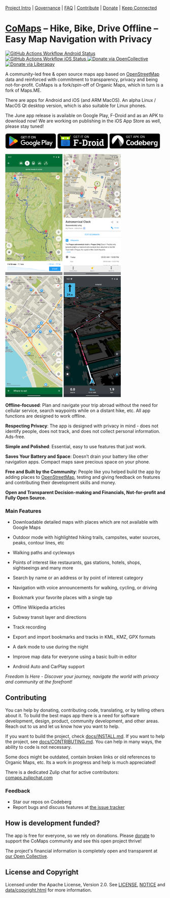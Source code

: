 <!--<div align="center">
  <img src="qt/res/logo.png" height="100"/>
</div>-->

<!-- a nav bar -->
[Project Intro](https://codeberg.org/comaps#comaps)
 | [Governance](https://codeberg.org/comaps/Governance#comaps-project-governance-docs)
 | [FAQ](https://codeberg.org/comaps/Governance/src/branch/main/FAQ.md)
 | [Contribute](#contributing)
 | [Donate](https://www.comaps.app/donate)
 | [Keep Connected](https://codeberg.org/comaps#keep-connected)

# [CoMaps](https://comaps.app) – Hike, Bike, Drive Offline – Easy Map Navigation with Privacy

[
  ![GitHub Actions Workflow Android Status](https://img.shields.io/github/actions/workflow/status/comaps/comaps/.github%2Fworkflows%2Fandroid-check.yaml?style=flat&label=Android%20Build)
](https://github.com/comaps/comaps/actions/workflows/android-check.yaml)
[
  ![GitHub Actions Workflow iOS Status](https://img.shields.io/github/actions/workflow/status/comaps/comaps/.github%2Fworkflows%2Fios-check.yaml?style=flat&label=iOS%20Build)
](https://github.com/comaps/comaps/actions/workflows/ios-check.yaml)
[
  ![Donate via OpenCollective](https://img.shields.io/opencollective/all/comaps?color=blue&label=Open%20Collective%20Donors)
](https://opencollective.com/comaps)
[
  ![Donate via Liberapay](https://img.shields.io/liberapay/patrons/CoMaps.svg?logo=liberapay&label=Liberapay%20Patrons)
](https://liberapay.com/CoMaps)



A community-led free & open source maps app based on [OpenStreetMap](https://www.openstreetmap.org) data and reinforced with commitment to transparency, privacy and being not-for-profit. CoMaps is a fork/spin-off of Organic Maps, which in turn is a fork of Maps.ME.

There are apps for Android and iOS (and ARM MacOS).
An alpha Linux / MacOS Qt desktop version, which is also suitable for Linux phones.

The June app release is available on Google Play, F-Droid and as an APK to download now! We are working on publishing in the iOS App Store as well, please stay tuned!

<!--
[<img src="docs/badges/apple-appstore.png" alt="App Store" width="160">](https://apps.apple.com/app/comaps/id1567437057)
-->
[<img src="docs/badges/google-play.png" alt="Google Play" width="160">](https://play.google.com/store/apps/details?id=app.comaps.google)
[<img src="docs/badges/fdroid.png" alt="F-Droid" width="160">](https://f-droid.org/en/packages/app.comaps.fdroid/)
[<img src="docs/badges/codeberg.png" alt="Codeberg" width="160">](https://codeberg.org/comaps/comaps/releases)

<p float="left">
  <img src="android/app/src/fdroid/play/listings/en-US/graphics/phone-screenshots/1.jpg" width="180" />
  <img src="android/app/src/fdroid/play/listings/en-US/graphics/phone-screenshots/2.jpg" width="180" />
  <img src="android/app/src/fdroid/play/listings/en-US/graphics/phone-screenshots/3.jpg" width="180" />
  <img src="android/app/src/fdroid/play/listings/en-US/graphics/phone-screenshots/4.jpg" width="180" />
</p>

**Offline-focused**: Plan and navigate your trip abroad without the need for cellular service, search waypoints while on a distant hike, etc. All app functions are designed to work offline.

**Respecting Privacy**: The app is designed with privacy in mind - does not identify people, does not track, and does not collect personal information. Ads-free.

**Simple and Polished**: Essential, easy to use features that just work.

**Saves Your Battery and Space**: Doesn’t drain your battery like other navigation apps. Compact maps save precious space on your phone.

**Free and Built by the Community**: People like you helped build the app by adding places to [OpenStreetMap](https://www.openstreetmap.org), testing and giving feedback on features and contributing their development skills and money.

**Open and Transparent Decision-making and Financials, Not-for-profit and Fully Open Source.**

### Main Features

- Downloadable detailed maps with places which are not available with Google Maps

- Outdoor mode with highlighted hiking trails, campsites, water sources, peaks, contour lines, etc

- Walking paths and cycleways

- Points of interest like restaurants, gas stations, hotels, shops, sightseeings and many more

- Search by name or an address or by point of interest category

- Navigation with voice announcements for walking, cycling, or driving

- Bookmark your favorite places with a single tap

- Offline Wikipedia articles

- Subway transit layer and directions

- Track recording

- Export and import bookmarks and tracks in KML, KMZ, GPX formats

- A dark mode to use during the night

- Improve map data for everyone using a basic built-in editor

- Android Auto and CarPlay support

*Freedom Is Here - Discover your journey, navigate the world with privacy and community at the forefront!*

## Contributing

You can help by donating, contributing code, translating, or by telling others about it. To build the best maps app there is a need for software development, design, product, community development, and other areas. Reach out to us and let us know how you want to help.

If you want to build the project, check [docs/INSTALL.md](docs/INSTALL.md). If you want to help the project,
see [docs/CONTRIBUTING.md](docs/CONTRIBUTING.md). You can help in many ways, the ability to code is not necessary.

Some docs might be outdated, contain broken links or old references to Organic Maps, etc. Its a work in progress and help is much appreciated!

There is a dedicated Zulip chat for active contributors: [comaps.zulipchat.com](https://comaps.zulipchat.com)

### Feedback

<!-- uncomment when linked resources are ready
- **Rate us on the [App Store](https://apps.apple.com/app/comaps/id1567437057)
and [Google Play](https://play.google.com/store/apps/details?id=app.comaps)**. -->
- Star our repos on Codeberg
- Report bugs and discuss features at [the issue tracker](https://codeberg.org/comaps/comaps/issues)

## How is development funded?

The app is free for everyone, so we rely on donations. Please [donate](https://opencollective.com/comaps/donate) to support the CoMaps community and see this open project thrive!

The project's financial information is completely open and transparent at [our Open Collective](https://opencollective.com/comaps).

## License and Copyright

Licensed under the Apache License, Version 2.0. See
[LICENSE](LICENSE),
[NOTICE](NOTICE)
and [data/copyright.html](data/copyright.html)
for more information.
